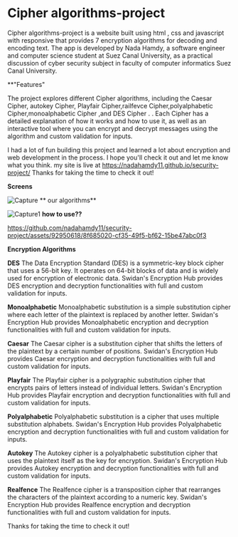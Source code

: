 # Cipher algorithms-project
Cipher algorithms-project is a website built using html , css and javascript with responsive that provides 7 encryption algorithms for decoding and encoding text. The app is developed by  Nada Hamdy, a software engineer and computer science student at Suez Canal University, as a practical discussion of cyber security subject in faculty of computer informatics Suez Canal University.

**"Features"

The project explores different Cipher algorithms, including the Caesar Cipher, autokey Cipher, Playfair Cipher,railfevce Cipher,polyalphabetic Cipher,monoalphabetic Cipher ,and DES Cipher .
. Each Cipher has a detailed explanation of how it works and how to use it, as well as an interactive tool where you can encrypt and decrypt messages using the algorithm and custom validation for inputs.

I had a lot of fun building this project and learned a lot about encryption and web development in the process. I hope you'll check it out and let me know what you think.
my site is live at https://nadahamdy11.github.io/security-project/
Thanks for taking the time to check it out!


**Screens**

![Capture](https://github.com/nadahamdy11/security-project/assets/92950618/36d7adfc-1b87-4dd2-869d-efce053a3974)
** our algorithms**
 
 ![Capture1](https://github.com/nadahamdy11/security-project/assets/92950618/b352c37f-0aae-407b-ac05-2bbc503d3f58)
**how to use??**


https://github.com/nadahamdy11/security-project/assets/92950618/8f685020-cf35-49f5-bf62-15be47abc0f3


**Encryption Algorithms**


**DES**
The Data Encryption Standard (DES) is a symmetric-key block cipher that uses a 56-bit key. It operates on 64-bit blocks of data and is widely used for encryption of electronic data. Swidan's Encryption Hub provides DES encryption and decryption functionalities with full and custom validation for inputs.



**Monoalphabetic**
Monoalphabetic substitution is a simple substitution cipher where each letter of the plaintext is replaced by another letter. Swidan's Encryption Hub provides Monoalphabetic encryption and decryption functionalities with full and custom validation for inputs.

**Caesar**
The Caesar cipher is a substitution cipher that shifts the letters of the plaintext by a certain number of positions. Swidan's Encryption Hub provides Caesar encryption and decryption functionalities with full and custom validation for inputs.

**Playfair**
The Playfair cipher is a polygraphic substitution cipher that encrypts pairs of letters instead of individual letters. Swidan's Encryption Hub provides Playfair encryption and decryption functionalities with full and custom validation for inputs.

**Polyalphabetic**
Polyalphabetic substitution is a cipher that uses multiple substitution alphabets. Swidan's Encryption Hub provides Polyalphabetic encryption and decryption functionalities with full and custom validation for inputs.

**Autokey**
The Autokey cipher is a polyalphabetic substitution cipher that uses the plaintext itself as the key for encryption. Swidan's Encryption Hub provides Autokey encryption and decryption functionalities with full and custom validation for inputs.

**Realfence**
The Realfence cipher is a transposition cipher that rearranges the characters of the plaintext according to a numeric key. Swidan's Encryption Hub provides Realfence encryption and decryption functionalities with full and custom validation for inputs.


Thanks for taking the time to check it out!
